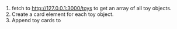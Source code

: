 1. fetch to http://127.0.0.1:3000/toys to get an array of all toy objects. 
2. Create a card element for each toy object. 
3. Append toy cards to <div id="toy-collection"></div>